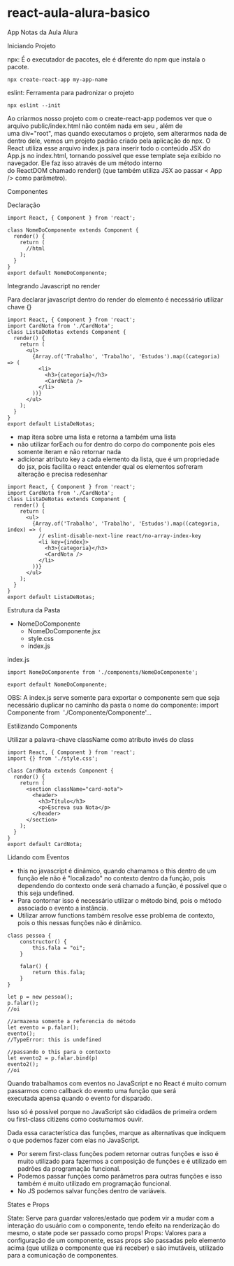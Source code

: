 # react-aula-alura-basico
App Notas da Aula Alura

Iniciando Projeto


npx: É o executador de pacotes, ele é diferente do npm que instala o pacote.

```
npx create-react-app my-app-name
```

eslint: Ferramenta para padronizar o projeto

```
npx eslint --init
```

Ao criarmos nosso projeto com o create-react-app podemos ver que o arquivo public/index.html não contém nada em seu <body>, além de uma div="root", mas quando executamos o projeto, sem alterarmos nada de dentro dele, vemos um projeto padrão criado pela aplicação do npx.
O React utiliza esse arquivo index.js para inserir todo o conteúdo JSX do App.js no index.html, tornando possível que esse template seja exibido no navegador.
Ele faz isso através de um método interno do ReactDOM chamado render() (que também utiliza JSX ao passar < App /> como parâmetro).

Componentes


Declaração

```
import React, { Component } from 'react';

class NomeDoComponente extends Component { 
  render() { 
    return ( 
      //html 
    ); 
  } 
} 
export default NomeDoComponente;
```

Integrando Javascript no render

Para declarar javascript dentro do render do elemento é necessário utilizar chave {}
```
import React, { Component } from 'react';
import CardNota from './CardNota';
class ListaDeNotas extends Component {
  render() {
    return (
      <ul>
        {Array.of('Trabalho', 'Trabalho', 'Estudos').map((categoria) => (
          <li>
            <h3>{categoria}</h3>
            <CardNota />
          </li>
        ))}
      </ul>
    );
  }
}
export default ListaDeNotas;
```

- map itera sobre uma lista e retorna a também uma lista
- não utilizar forEach ou for dentro do corpo do componente pois eles somente iteram e não retornar nada
- adicionar atributo key  a cada elemento da lista, que é um propriedade do jsx, pois facilita o react entender qual os elementos sofreram alteração e precisa redesenhar

```
import React, { Component } from 'react'; 
import CardNota from './CardNota'; 
class ListaDeNotas extends Component { 
  render() { 
    return ( 
      <ul> 
        {Array.of('Trabalho', 'Trabalho', 'Estudos').map((categoria, index) => ( 
          // eslint-disable-next-line react/no-array-index-key 
          <li key={index}> 
            <h3>{categoria}</h3> 
            <CardNota /> 
          </li> 
        ))} 
      </ul> 
    ); 
  } 
} 
export default ListaDeNotas;
```

Estrutura da Pasta

- NomeDoComponente
	- NomeDoComponente.jsx
	- style.css
	- index.js

index.js

```
import NomeDoComponente from './components/NomeDoComponente';

export default NomeDoComponente;
```


OBS: A index.js serve somente para exportar o componente sem que seja necessário duplicar no caminho da pasta o nome do componente: import Componente from  './Componente/Componente'...


Estilizando Components


Utilizar a palavra-chave className como atributo invés do class 

```
import React, { Component } from 'react'; 
import {} from './style.css';

class CardNota extends Component { 
  render() { 
    return ( 
      <section className="card-nota"> 
        <header> 
          <h3>Título</h3> 
          <p>Escreva sua Nota</p> 
        </header> 
      </section> 
    ); 
  } 
} 
export default CardNota;
```

Lidando com Eventos


- this no javascript é dinâmico, quando chamamos o this dentro de um função ele não é "localizado" no contexto dentro da função, pois dependendo do contexto onde será chamado a função, é possível que o this seja undefined.
- Para contornar isso é necessário utilizar o método bind, pois o método associado o evento a instância.
- Utilizar arrow functions também resolve esse problema de contexto, pois o this nessas funções não é dinâmico.

```
class pessoa {
    constructor() {
        this.fala = "oi";
    }
    
    falar() {
        return this.fala;
    }
}

let p = new pessoa();
p.falar();
//oi

//armazena somente a referencia do método
let evento = p.falar();
evento();
//TypeError: this is undefined

//passando o this para o contexto
let evento2 = p.falar.bind(p)
evento2();
//oi

```

Quando trabalhamos com eventos no JavaScript e no React é muito comum passarmos como callback do evento uma função que será executada apensa quando o evento for disparado.

Isso só é possível porque no JavaScript são cidadãos de primeira ordem ou first-class citizens como costumamos ouvir.

Dada essa característica das funções, marque as alternativas que indiquem o que podemos fazer com elas no JavaScript.

- Por serem first-class funções podem retornar outras funções e isso é muito utilizado para fazermos a composição de funções e é utilizado em padrões da programação funcional.
- Podemos passar funções como parâmetros para outras funções e isso também é muito utilizado em programação funcional.
- No JS podemos salvar funções dentro de variáveis.

States e Props


State: Serve para guardar valores/estado que podem vir a mudar com a interação do usuário com o componente, tendo efeito na renderização do mesmo, o state pode ser passado como props!
Props: Valores para a configuração de um componente, essas props são passadas pelo elemento acima (que utiliza o componente que irá receber) e são imutáveis, utilizado para a comunicação de componentes.
